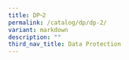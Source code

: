 ```yaml
---
title: DP᠆2
permalink: /catalog/dp/dp-2/
variant: markdown
description: ""
third_nav_title: Data Protection
---
```


